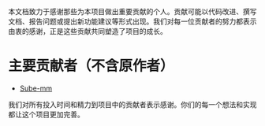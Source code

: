 本文档致力于感谢那些为本项目做出重要贡献的个人。贡献可能以代码改进、撰写文档、报告问题或提出新功能建议等形式出现。我们对每一位贡献者的努力都表示由衷的感谢，正是这些贡献共同塑造了项目的成长。

# 主要贡献者（不含原作者）

* [Sube-mm](https://github.com/Sube-mm)

我们对所有投入时间和精力到项目中的贡献者表示感谢。你们的每一个想法和实现都让这个项目更加完善。
